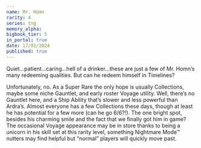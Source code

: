 ```yaml
---
name: Mr. Homn
rarity: 4
series: tng
memory_alpha:
bigbook_tier: 5
in_portal: true
date: 17/01/2024
published: true
---
```


Quiet…patient…caring…hell of a drinker…these are just a few of Mr. Homn’s many redeeming qualities. But can he redeem himself in Timelines?

Unfortunately, no. As a Super Rare the only hope is usually Collections, maybe some niche Gauntlet, and early roster Voyage utility. Well, there’s no Gauntlet here, and a Ship Ability that’s slower and less powerful than Ardra’s. Almost everyone has a few Collections these days, though at least he has potential for a few more (can he go 6/6?!). The one bright spot, besides his charming smile and the fact that we finally got him in game? The occasional Voyage appearance may be in store thanks to being a unicorn in his skill set at this rarity level, something Nightmare Mode™ nutters may find helpful but “normal” players will quickly move past.
